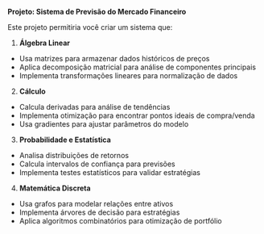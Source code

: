 **Projeto: Sistema de Previsão do Mercado Financeiro**

Este projeto permitiria você criar um sistema que:

1. **Álgebra Linear**
- Usa matrizes para armazenar dados históricos de preços
- Aplica decomposição matricial para análise de componentes principais
- Implementa transformações lineares para normalização de dados

2. **Cálculo**
- Calcula derivadas para análise de tendências
- Implementa otimização para encontrar pontos ideais de compra/venda
- Usa gradientes para ajustar parâmetros do modelo

3. **Probabilidade e Estatística**
- Analisa distribuições de retornos
- Calcula intervalos de confiança para previsões
- Implementa testes estatísticos para validar estratégias

4. **Matemática Discreta**
- Usa grafos para modelar relações entre ativos
- Implementa árvores de decisão para estratégias
- Aplica algoritmos combinatórios para otimização de portfólio

